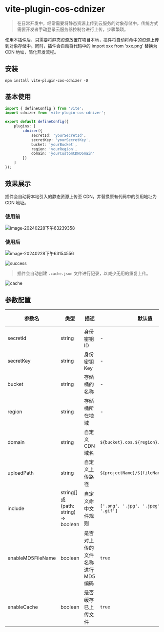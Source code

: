 # vite-plugin-cos-cdnizer

> 在日常开发中，经常需要将静态资源上传到云服务的对象存储中。传统方式需要开发者手动登录云服务器控制台进行上传，步骤繁琐。

使用本插件后，只需要将静态资源放置在项目本地，插件将自动将命中的资源上传到对象存储中。同时，插件会自动将代码中的 import xxx from 'xxx.png' 替换为 CDN 地址，简化开发流程。

## 安装

```base
npm install vite-plugin-cos-cdnizer -D
```

## 基本使用

```ts
import { defineConfig } from 'vite';
import cdnizer from 'vite-plugin-cos-cdnizer';

export default defineConfig({
	plugins: [
		cdnizer({
			secretId: 'yourSecretId',
			secretKey: 'yourSecretKey',
			bucket: 'yourBucket',
			region: 'yourRegion',
			domain: 'yourCustomCDNDomain'
		})
	]
});
```

## 效果展示

插件会自动将本地引入的静态资源上传至 CDN，并替换原有代码中的引用地址为 CDN 地址。

### 使用前

![image-20240228下午63239358](https://static.rux.ink/uPic/image-20240228%E4%B8%8B%E5%8D%8863239358.png)

### 使用后

![image-20240228下午63154556](https://static.rux.ink/uPic/image-20240228%E4%B8%8B%E5%8D%8863154556.png)

![success](https://static.rux.ink/uPic/success.gif)

> 插件会自动创建 `.cache.json` 文件进行记录，以减少无用的重复上传。

![cache](https://static.rux.ink/uPic/cache.gif)

## 参数配置

| 参数名            | 类型                                  | 描述                              | 默认值                                      | 必填 |
| ----------------- | ------------------------------------- | --------------------------------- | ------------------------------------------- | ---- |
| secretId          | string                                | 身份密钥 ID                       | -                                           | 是   |
| secretKey         | string                                | 身份密钥 Key                      | -                                           | 是   |
| bucket            | string                                | 存储桶的名称                      | -                                           | 是   |
| region            | string                                | 存储桶所在地域                    | -                                           | 是   |
| domain            | string                                | 自定义 CDN 域名                   | `${bucket}.cos.${region}.myqcloud.com`      | 否   |
| uploadPath        | string                                | 自定义上传路径                    | `${projectName}/${fileName}`                | 否   |
| include           | string[] 或 (path: string) => boolean | 自定义命中文件规则                | `['.png', '.jpg', '.jpeg', '.svg', '.gif']` | 否   |
| enableMD5FileName | boolean                               | 是否对上传的文件名称进行 MD5 编码 | `true`                                      | 否   |
| enableCache       | boolean                               | 是否缓存已上传文件                | `true`                                      | 否   |
